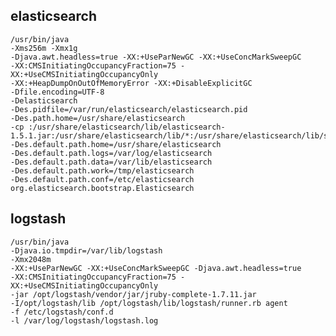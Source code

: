 ## elasticsearch
    /usr/bin/java 
    -Xms256m -Xmx1g 
    -Djava.awt.headless=true -XX:+UseParNewGC -XX:+UseConcMarkSweepGC
    -XX:CMSInitiatingOccupancyFraction=75 -XX:+UseCMSInitiatingOccupancyOnly
    -XX:+HeapDumpOnOutOfMemoryError -XX:+DisableExplicitGC
    -Dfile.encoding=UTF-8 
    -Delasticsearch 
    -Des.pidfile=/var/run/elasticsearch/elasticsearch.pid 
    -Des.path.home=/usr/share/elasticsearch 
    -cp :/usr/share/elasticsearch/lib/elasticsearch-1.5.1.jar:/usr/share/elasticsearch/lib/*:/usr/share/elasticsearch/lib/sigar/* 
    -Des.default.path.home=/usr/share/elasticsearch 
    -Des.default.path.logs=/var/log/elasticsearch 
    -Des.default.path.data=/var/lib/elasticsearch 
    -Des.default.path.work=/tmp/elasticsearch 
    -Des.default.path.conf=/etc/elasticsearch 
    org.elasticsearch.bootstrap.Elasticsearch

## logstash
    /usr/bin/java 
    -Djava.io.tmpdir=/var/lib/logstash 
    -Xmx2048m 
    -XX:+UseParNewGC -XX:+UseConcMarkSweepGC -Djava.awt.headless=true
    -XX:CMSInitiatingOccupancyFraction=75 -XX:+UseCMSInitiatingOccupancyOnly 
    -jar /opt/logstash/vendor/jar/jruby-complete-1.7.11.jar 
    -I/opt/logstash/lib /opt/logstash/lib/logstash/runner.rb agent 
    -f /etc/logstash/conf.d 
    -l /var/log/logstash/logstash.log
